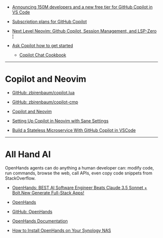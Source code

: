 <!--
This file provides example from Real Python tutorial [Creating Great README Files for Your Python Projects](https://realpython.com/readme-python-project/).
-->

* [Announcing 150M developers and a new free tier for GitHub Copilot in VS Code](https://github.blog/news-insights/product-news/github-copilot-in-vscode-free/)
* [Subscription plans for GitHub Copilot](https://docs.github.com/en/copilot/about-github-copilot/subscription-plans-for-github-copilot)
* [Next Level Neovim: Github Copilot, Session Management, and LSP-Zero !](https://www.youtube.com/watch?v=c9y7bKk-R7U)

* [Ask Copilot how to get started](https://github.com/copilot)
  * [Copilot Chat Cookbook](https://docs.github.com/en/copilot/example-prompts-for-github-copilot-chat)

---------------

# Copilot and Neovim

* [GitHub: zbirenbaum/copilot.lua](https://github.com/zbirenbaum/copilot.lua)
* [GitHub: zbirenbaum/copilot-cmp](https://github.com/zbirenbaum/copilot-cmp)

* [Copilot and Neovim](https://nithinbekal.com/posts/copilot-neovim/)
* [Setting Up Copilot in Neovim with Sane Settings](https://tamerlan.dev/setting-up-copilot-in-neovim-with-sane-settings/)

* [Build a Stateless Microservice With GitHub Copilot in VSCode](https://dzone.com/articles/build-stateless-microservice-github-copilot-vscode)

---------------

# All Hand AI

OpenHands agents can do anything a human developer can:
modify code, run commands, browse the web, call APIs, even copy code snippets from StackOverflow.

* [OpenHands: BEST AI Software Engineer Beats Claude 3.5 Sonnet + Bolt.New Generate Full-Stack Apps!](https://www.youtube.com/watch?v=PJ8XUfivG20)

* [OpenHands](https://www.all-hands.dev/)
* [GitHub: OpenHands](https://github.com/All-Hands-AI/OpenHands)
* [OpenHands Documentation](https://docs.all-hands.dev/)

* [How to Install OpenHands on Your Synology NAS](https://mariushosting.com/how-to-install-openhands-on-your-synology-nas/)
